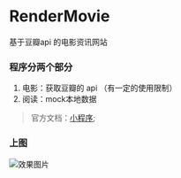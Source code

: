 # RenderMovie
基于豆瓣api 的电影资讯网站

### 程序分两个部分
1. 电影：获取豆瓣的 api （有一定的使用限制）
2. 阅读：mock本地数据

> 官方文档：[小程序](https://mp.weixin.qq.com/debug/wxadoc/dev/);

### 上图
![效果图片](https://www.arashi.com.cn/jsdemo/RenderMovie/GIF.gif)


